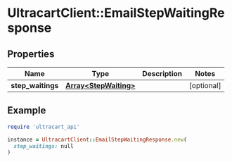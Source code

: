 # UltracartClient::EmailStepWaitingResponse

## Properties

| Name | Type | Description | Notes |
| ---- | ---- | ----------- | ----- |
| **step_waitings** | [**Array&lt;StepWaiting&gt;**](StepWaiting.md) |  | [optional] |

## Example

```ruby
require 'ultracart_api'

instance = UltracartClient::EmailStepWaitingResponse.new(
  step_waitings: null
)
```

